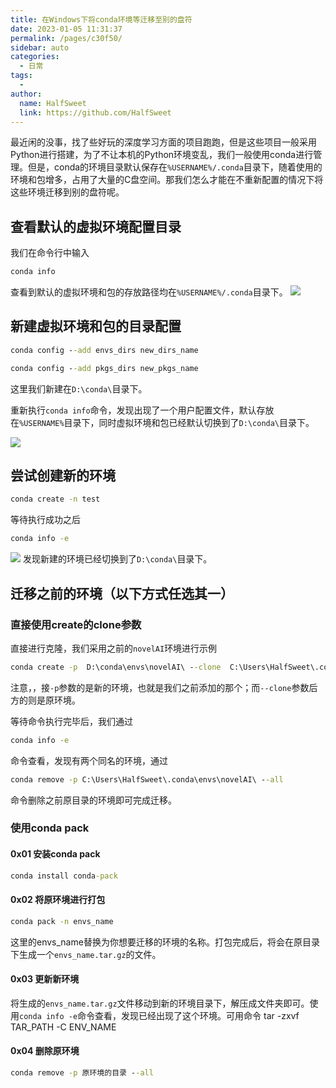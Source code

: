 ```yaml
---
title: 在Windows下将conda环境等迁移至别的盘符
date: 2023-01-05 11:31:37
permalink: /pages/c30f50/
sidebar: auto
categories:
  - 日常
tags:
  - 
author: 
  name: HalfSweet
  link: https://github.com/HalfSweet
---
```

 
最近闲的没事，找了些好玩的深度学习方面的项目跑跑，但是这些项目一般采用Python进行搭建，为了不让本机的Python环境变乱，我们一般使用conda进行管理。但是，conda的环境目录默认保存在`%USERNAME%/.conda`目录下，随着使用的环境和包增多，占用了大量的C盘空间。那我们怎么才能在不重新配置的情况下将这些环境迁移到别的盘符呢。
<!-- more -->

## 查看默认的虚拟环境配置目录
我们在命令行中输入
```cmd
conda info
```
查看到默认的虚拟环境和包的存放路径均在`%USERNAME%/.conda`目录下。
![](./.vuepress/../../.vuepress/public/conda/Screenshots1.png)

## 新建虚拟环境和包的目录配置
```cmd
conda config --add envs_dirs new_dirs_name
```

```cmd
conda config --add pkgs_dirs new_pkgs_name
```
这里我们新建在`D:\conda\`目录下。

重新执行`conda info`命令，发现出现了一个用户配置文件，默认存放在`%USERNAME%`目录下，同时虚拟环境和包已经默认切换到了`D:\conda\`目录下。

![](./.vuepress/../../.vuepress/public/conda/Screenshots2.png)

## 尝试创建新的环境
```cmd
conda create -n test
```
等待执行成功之后
```cmd
conda info -e
```
![](./.vuepress/../../.vuepress/public/conda/Screenshots3.png)
发现新建的环境已经切换到了`D:\conda\`目录下。

## 迁移之前的环境（以下方式任选其一）
### 直接使用create的clone参数
直接进行克隆，我们采用之前的`novelAI`环境进行示例
```cmd
conda create -p  D:\conda\envs\novelAI\ --clone  C:\Users\HalfSweet\.conda\envs\novelAI\
```
注意，，接`-p`参数的是新的环境，也就是我们之前添加的那个；而`--clone`参数后方的则是原环境。

等待命令执行完毕后，我们通过
```cmd
conda info -e
```
命令查看，发现有两个同名的环境，通过
```cmd
conda remove -p C:\Users\HalfSweet\.conda\envs\novelAI\ --all
```
命令删除之前原目录的环境即可完成迁移。

### 使用conda pack
#### 0x01 安装conda pack
```cmd
conda install conda-pack
```
#### 0x02 将原环境进行打包
```cmd
conda pack -n envs_name
```
这里的envs_name替换为你想要迁移的环境的名称。打包完成后，将会在原目录下生成一个`envs_name.tar.gz`的文件。
#### 0x03 更新新环境
将生成的`envs_name.tar.gz`文件移动到新的环境目录下，解压成文件夹即可。使用`conda info -e`命令查看，发现已经出现了这个环境。可用命令
tar -zxvf TAR_PATH -C ENV_NAME
#### 0x04 删除原环境
```cmd
conda remove -p 原环境的目录 --all
```
